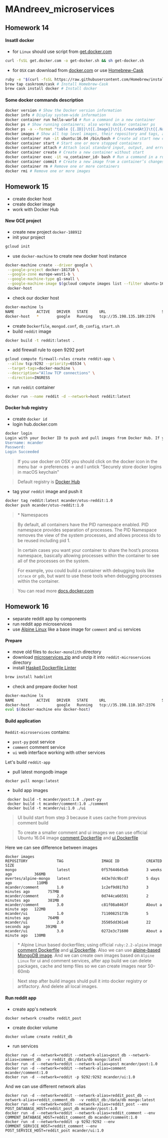 # MAndreev_microservices
## Homework 14
#### Insatll docker 
- for `Linux` should use script from [get.docker.com](https://get.docker.com/)

```bash
curl -fsSL get.docker.com -o get-docker.sh && sh get-docker.sh
```
- for `OSX` can download from [docker.com](https://download.docker.com/mac/stable/Docker.dmg) or use [Homebrew-Cask](http://caskroom.github.io/)

```bash
ruby -e "$(curl -fsSL https://raw.githubusercontent.com/Homebrew/install/master/install)" # Install Homebrew
brew tap caskroom/cask # Install Homebrew-Cask
brew cask install docker # Install docker
```
#### Some docker commands description
```bash
docker version # Show the Docker version information
docker info # Display system-wide information
docker container run hello-world # Run a command in a new container 
docker ps # Show running containers; also works docker container ps
docker ps -a --format "table {{.ID}}\t{{.Image}}\t{{.CreatedAt}}\t{{.Names}}" # Show both running and stopped containers; pretty-prints container output using a Go template
docker images # Show all top level images, their repository and tags, and their size.
docker container run -it ubuntu:16.04 /bin/bash # Create ad start new container; --interactive, -i keep STDIN open even if not attached; --tty, -t allocate a pseudo-TTY; bash process whith PID 1 in this container. If you want detach container without kill PID 1 use Ctrl+p, Ctrl+q
docker container start # Start one or more stopped containers 
docker container attach # Attach local standard input, output, and error streams to a running container
docker container create # Create a new container without start
docker container exec -it <u_container_id> bash # Run a command in a running container interactive. 
docker container commit # Create a new image from a container’s changes
docker container rm # Remove one or more containers
docker rmi # Remove one or more images
```

## Homework 15
- create docker host
- create docker image
- work with Docker Hub

#### New GCE project
- create new project `docker-188912`
- init your project 

```bash
gcloud init
```
- use `docker-machine` to create new docker host instance

```bash
docker-machine create --driver google \
 --google-project docker-181710 \
 --google-zone europe-west1-b \
 --google-machine-type g1-small \
 --google-machine-image $(gcloud compute images list --filter ubuntu-1604-lts --uri) \
 docker-host
```
- check our docker host

```bash
docker-machine ls
NAME          ACTIVE   DRIVER   STATE     URL                         SWARM   DOCKER        ERRORS
docker-host   *        google   Running   tcp://35.198.135.189:2376           v18.01.0-ce 
```
- create `Dockerfile`, `mongod.conf`, `db_config`, `start.sh`
- build `reddit` image

```bash
docker build -t reddit:latest .
```
- add firewall rule to open 9292 port

```bash
gcloud compute firewall-rules create reddit-app \
 --allow tcp:9292 --priority=65534 \
 --target-tags=docker-machine \
 --description="Allow TCP connections" \
 --direction=INGRESS
```
- run `reddit` container

```bash
docker run --name reddit -d --network=host reddit:latest
```
#### Docker hub registry
- create `docker id`
- login hub.docker.com

```bash
docker login 
Login with your Docker ID to push and pull images from Docker Hub. If you don't have a Docker ID, head over to https://hub.docker.com to create one.
Username: mcander
Password: 
Login Succeeded
```
> If you use docker on OSX you should click on the docker icon in the menu bar -> preferences -> and I untick "Securely store docker logins in macOS keychain"

> Default registry is [Docker Hub](https://hub.docker.com)

- tag your `reddit` image and push it

```bash
docker tag reddit:latest mcander/otus-reddit:1.0
docker push mcander/otus-reddit:1.0
```

> \* Namespaces

> By default, all containers have the PID namespace enabled. PID namespace provides separation of processes. The PID Namespace removes the view of the system processes, and allows process ids to be reused including pid 1. 

> In certain cases you want your container to share the host’s process namespace, basically allowing processes within the container to see all of the processes on the system.

> For example, you could build a container with debugging tools like `strace` or `gdb`, but want to use these tools when debugging processes within the container.

> You can read more [docs.docker.com](https://docs.docker.com/engine/reference/run/#pid-settings-pid)

## Homework 16
- separate reddit app by components
- run reddit app microservices 
- use [Alpine Linux](https://alpinelinux.org/) like a base image for `comment` and `ui` services

#### Prepare
- move old files to `docker-monolith` directory
- download [microservices.zip](https://github.com/express42/reddit/archive/microservices.zip) and unzip it into `reddit-microservices` directory
- install [Haskell Dockerfile Linter](https://github.com/hadolint/hadolint)
```bash
brew install hadolint
```
- check and prepare docker host
```bash
docker-machine ls
NAME          ACTIVE   DRIVER   STATE     URL                         SWARM   DOCKER        ERRORS
docker-host   -        google   Running   tcp://35.198.110.167:2376           v18.02.0-ce   
eval $(docker-machine env docker-host)
```

#### Build application
`Reddit-microservices` contains:
- `post-py` post service
- `comment` comment service
- `ui` web interface working with other services

Let's build `reddit-app`
- pull latest mongodb image
```bash
docker pull mongo:latest
```
- build app images
```
 docker build -t mcander/post:1.0 ./post-py
 docker build -t mcander/comment:1.0 ./comment
 docker build -t mcander/ui:1.0 ./ui
```
> UI build start from step 3 because it uses cache from previous comment build

> To create a smaller comment and ui images we can use official Ubuntu 16.04 image [comment Dockerfile](https://raw.githubusercontent.com/Otus-DevOps-2017-11/MAndreev_microservices/docker-3/reddit-microservices/comment/Dockerfile-ubuntu) and [ui Dockerfile](https://raw.githubusercontent.com/Otus-DevOps-2017-11/MAndreev_microservices/docker-3/reddit-microservices/ui/Dockerfile-ubuntu)

Here we can see difference between images
```
docker images
REPOSITORY             TAG                 IMAGE ID            CREATED              SIZE
mongo                  latest              0f57644645eb        3 weeks ago          366MB
mvertes/alpine-mongo   latest              443e7dc9bcd7        5 days ago           110MB
mcander/comment        1.0                 1c2ef9d817b3        3 minutes ago        757MB
mcander/comment        2.0                 0d744ca66591        2 minutes ago        381MB
mcander/comment        3.0                 c81f08a8463f        About a minute ago   122MB
mcander/ui             1.0                 71100825173b        5 minutes ago        764MB
mcander/ui             2.0                 35505dd361e8        22 seconds ago       391MB
mcander/ui             3.0                 0272e3c71600        About a minute ago   130MB
```

> \* Alpine Linux based dockerfiles; using official `ruby:2.2-alpine` image [comment Dockerfile](https://raw.githubusercontent.com/Otus-DevOps-2017-11/MAndreev_microservices/docker-3/reddit-microservices/comment/Dockerfile-alpine) and [ui Dockerfile](https://raw.githubusercontent.com/Otus-DevOps-2017-11/MAndreev_microservices/docker-3/reddit-microservices/ui/Dockerfile-alpine). 
> Also we can use [alpine-based MongoDB image](https://github.com/mvertes/docker-alpine-mongo). And we can create own images based on `Alpine Linux` for ui and comment services, after app build we can delete packages, cache and temp files so we can create images near 50-60mb 

> Next step after build images shuld pull it into docker registry or artifactory. And delete all local images.  

#### Run reddit app
- create app's network
```
docker network creadte reddit_post
```
- create docker volume
```
docker volume create reddit_db
```
- run services
```
docker run -d --network=reddit --network-alias=post_db --network-alias=comment_db  -v reddit_db:/data/db mongo:latest
docker run -d --network=reddit --network-alias=post mcander/post:1.0
docker run -d --network=reddit --network-alias=comment mcander/comment:1.0
docker run -d --network=reddit -p 9292:9292 mcander/ui:1.0
```

And we can use different network alias

```
docker run -d --network=reddit --network-alias=reddit_post_db --network-alias=reddit_comment_db  -v reddit_db:/data/db mongo:latest
docker run -d --network=reddit --network-alias=reddit_post --env POST_DATABASE_HOST=reddit_post_db mcander/post:1.0
docker run -d --network=reddit --network-alias=reddit_comment --env COMMENT_DATABASE_HOST=reddit_comment_db mcander/comment:1.0
docker run -d --network=reddit -p 9292:9292 --env COMMENT_SERVICE_HOST=reddit_comment --env POST_SERVICE_HOST=reddit_post mcander/ui:1.0
```
